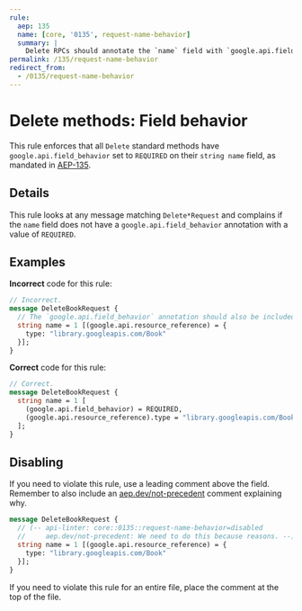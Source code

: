 ```yaml
---
rule:
  aep: 135
  name: [core, '0135', request-name-behavior]
  summary: |
    Delete RPCs should annotate the `name` field with `google.api.field_behavior`.
permalink: /135/request-name-behavior
redirect_from:
  - /0135/request-name-behavior
---
```


# Delete methods: Field behavior

This rule enforces that all `Delete` standard methods have
`google.api.field_behavior` set to `REQUIRED` on their `string name` field, as
mandated in [AEP-135][].

## Details

This rule looks at any message matching `Delete*Request` and complains if the
`name` field does not have a `google.api.field_behavior` annotation with a
value of `REQUIRED`.

## Examples

**Incorrect** code for this rule:

```proto
// Incorrect.
message DeleteBookRequest {
  // The `google.api.field_behavior` annotation should also be included.
  string name = 1 [(google.api.resource_reference) = {
    type: "library.googleapis.com/Book"
  }];
}
```

**Correct** code for this rule:

```proto
// Correct.
message DeleteBookRequest {
  string name = 1 [
    (google.api.field_behavior) = REQUIRED,
    (google.api.resource_reference).type = "library.googleapis.com/Book"
  ];
}
```

## Disabling

If you need to violate this rule, use a leading comment above the field.
Remember to also include an [aep.dev/not-precedent][] comment explaining why.

```proto
message DeleteBookRequest {
  // (-- api-linter: core::0135::request-name-behavior=disabled
  //     aep.dev/not-precedent: We need to do this because reasons. --)
  string name = 1 [(google.api.resource_reference) = {
    type: "library.googleapis.com/Book"
  }];
}
```

If you need to violate this rule for an entire file, place the comment at the
top of the file.

[aep-135]: https://aep.dev/135
[aep.dev/not-precedent]: https://aep.dev/not-precedent
